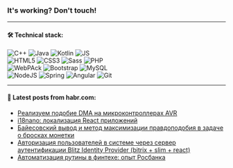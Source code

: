 ### It's working? Don't touch!

---

#### 🛠️ Technical stack:

![C++](https://img.shields.io/badge/C++-informational?logo=c%2B%2B&style=flat&logoColor=white&color=9C033A)
![Java](https://img.shields.io/badge/Java-informational?logo=java&style=flat&logoColor=white&color=007396)
![Kotlin](https://img.shields.io/badge/Kotlin-informational?logo=Kotlin&style=flat&logoColor=white&color=0095D5)
![JS](https://img.shields.io/badge/JS-informational?logo=javaScript&style=flat&logoColor=black&color=F7Df1E) <br>
![HTML5](https://img.shields.io/badge/HTML5-informational?logo=html5&style=flat&logoColor=white&color=E34F26)
![CSS3](https://img.shields.io/badge/CSS3-informational?logo=css3&style=flat&logoColor=white&color=157286)
![Sass](https://img.shields.io/badge/Saas-informational?logo=sass&style=flat&logoColor=white&color=hotpink)
![PHP](https://img.shields.io/badge/PHP-informational?logo=php&style=flat&logoColor=white&color=777BB4) <br>
![WebPAck](https://img.shields.io/badge/WebPack-informational?logo=webPack&style=flat&logoColor=white&color=FF6F00)
![Bootstrap](https://img.shields.io/badge/Bootstrap-informational?logo=Bootstrap&style=flat&logoColor=white&color=7952B3)
![MySQL](https://img.shields.io/badge/MySQL-informational?logo=MySQL&style=flat&logoColor=white&color=00f) <br>
![NodeJS](https://img.shields.io/badge/NodeJS-informational?logo=node.js&style=flat&logoColor=white&color=43853D)
![Spring](https://img.shields.io/badge/Spring-informational?logo=Spring&style=flat&logoColor=white&color=0A9EDC)
![Angular](https://img.shields.io/badge/Vue-informational?logo=vue.js&style=flat&logoColor=white&color=red)
![Git](https://img.shields.io/badge/Git-informational?logo=git&style=flat&logoColor=white&color=darkorange)

___

#### 💬 Latest posts from habr.com:

<!-- BLOG-POST-LIST:START -->
- [Реализуем подобие DMA на микроконтроллерах AVR](https://habr.com/ru/post/658735/?utm_source=habrahabr&utm_medium=rss&utm_campaign=658735)
- [i18nano: локализация React приложений](https://habr.com/ru/post/658713/?utm_source=habrahabr&utm_medium=rss&utm_campaign=658713)
- [Байесовский вывод и метод максимизации правдоподобия в задаче о бросках монетки](https://habr.com/ru/post/658707/?utm_source=habrahabr&utm_medium=rss&utm_campaign=658707)
- [Авторизация пользователей в системе через сервер аутентификации Blitz Identity Provider &lpar;bitrix + slim + react&rpar;](https://habr.com/ru/post/658691/?utm_source=habrahabr&utm_medium=rss&utm_campaign=658691)
- [Автоматизация рутины в финтехе: опыт Росбанка](https://habr.com/ru/post/658665/?utm_source=habrahabr&utm_medium=rss&utm_campaign=658665)
<!-- BLOG-POST-LIST:END -->
